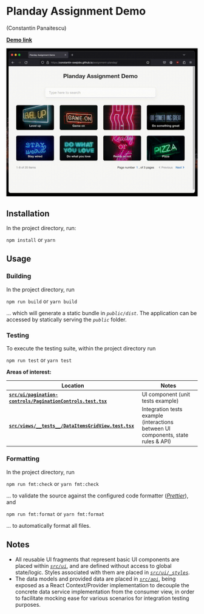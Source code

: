 # Planday Assignment Demo

(Constantin Panaitescu)

[**Demo link**](https://constantin-swejobs.github.io/assignment-planday/)

![Demo Screen Capture](screenshots/screen-capture.gif)

## Installation

In the project directory, run:

`npm install`
or
`yarn`

## Usage

### Building

In the project directory, run

`npm run build`
or
`yarn build`

... which will generate a static bundle in _`public/dist`_. The application can be accessed by statically serving the _`public`_ folder.

### Testing

To execute the testing suite, within the project directory run

`npm run test`
or
`yarn test`

**Areas of interest:**

| Location                                                                                                               | Notes                                                                             |
| ---------------------------------------------------------------------------------------------------------------------- | --------------------------------------------------------------------------------- |
| [**`src/ui/pagination-controls/PaginationControls.test.tsx`**](src/ui/pagination-controls/PaginationControls.test.tsx) | UI component (unit tests example)                                                 |
| [**`src/views/__tests__/DataItemsGridView.test.tsx`**](src/views/__tests__/DataItemsGridView.test.tsx)                 | Integration tests example (interactions between UI components, state rules & API) |

### Formatting

In the project directory, run

`npm run fmt:check`
or
`yarn fmt:check`

... to validate the source against the configured code formatter ([_Prettier_](https://prettier.io/)), and

`npm run fmt:format`
or
`yarn fmt:format`

... to automatically format all files.

## Notes

- All reusable UI fragments that represent basic UI components are placed within [_`src/ui`_](src/ui), and are defined without access to global state/logic. Styles associated with them are placed in [_`src/ui/_styles`_](src/ui/_styles).
- The data models and provided data are placed in [_`src/api`_](src/api), being exposed as a React Context/Provider implementation to decouple the concrete data service implementation from the consumer view, in order to facilitate mocking ease for various scenarios for integration testing purposes.
